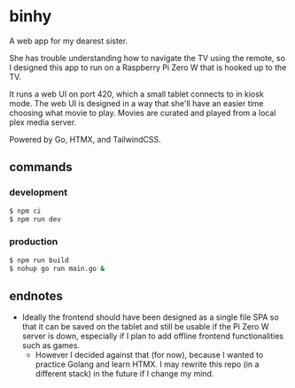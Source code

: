# binhy
A web app for my dearest sister. 

She has trouble understanding how to navigate the TV using the remote, so I designed this app to run on a Raspberry Pi Zero W that is hooked up to the TV. 

It runs a web UI on port 420, which a small tablet connects to in kiosk mode. The web UI is designed in a way that she'll have an easier time choosing what movie to play. Movies are curated and played from a local plex media server.

Powered by Go, HTMX, and TailwindCSS.

## commands
### development
```bash
$ npm ci
$ npm run dev
```

### production
```bash
$ npm run build
$ nohup go run main.go &
```

## endnotes
- Ideally the frontend should have been designed as a single file SPA so that it can be saved on the tablet and still be usable if the Pi Zero W server is down, especially if I plan to add offline frontend functionalities such as games.
    - However I decided against that (for now), because I wanted to practice Golang and learn HTMX. I may rewrite this repo (in a different stack) in the future if I change my mind.